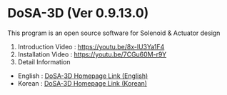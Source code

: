 # DoSA-3D (Ver 0.9.13.0)

This program is an open source software for Solenoid &amp; Actuator design

1. Introduction Video : https://youtu.be/8x-lU3Ya1F4 <br>
2. Installation Video : https://youtu.be/7CGu60M-r9Y <br>
3. Detail Information
 - English : <a href="https://solenoid.or.kr/direct_eng.php?address=https://solenoid.or.kr/openactuator/dosa_3d_eng.htm">DoSA-3D Homepage Link (English)</a><br>
 - Korean  : <a href="https://solenoid.or.kr/direct_kor.php?address=https://solenoid.or.kr/openactuator/dosa_3d_kor.htm">DoSA-3D Homepage Link (Korean)</a>
<br><br>
<img src="http://www.solenoid.or.kr/openactuator/DoSA/DoSA-3D.png" border="0" alt="">
